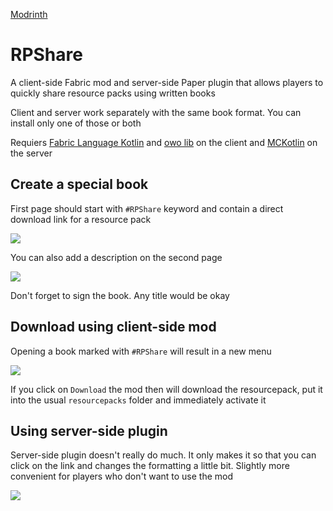 [Modrinth](https://modrinth.com/mod/rpshare)

# RPShare

A client-side Fabric mod and server-side Paper plugin that allows players to quickly share resource packs using written books

Client and server work separately with the same book format. You can install only one of those or both

Requiers [Fabric Language Kotlin](https://modrinth.com/mod/fabric-language-kotlin) and [owo lib](https://modrinth.com/mod/owo-lib) on the client and [MCKotlin](https://modrinth.com/plugin/mckotlin) on the server

## Create a special book

First page should start with `#RPShare` keyword and contain a direct download link for a resource pack

![](https://imgur.com/F5dYGgf.png)

You can also add a description on the second page

![](https://imgur.com/cYKDTyp.png)

Don't forget to sign the book. Any title would be okay


## Download using client-side mod

Opening a book marked with `#RPShare` will result in  a new menu

![](https://imgur.com/p6HQoDR.gif)

If you click on `Download` the mod then will download the resourcepack, put it into the usual `resourcepacks` folder and immediately activate it



## Using server-side plugin

Server-side plugin doesn't really do much. It only makes it so that you can click on the link and changes the formatting a little bit. Slightly more convenient for players who don't want to use the mod

![](https://imgur.com/zaPRHBB.png)
